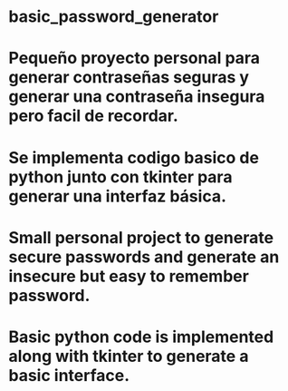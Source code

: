 # basic_password_generator

# Pequeño proyecto personal para generar contraseñas seguras y generar una contraseña insegura pero facil de recordar.
# Se implementa codigo basico de python junto con tkinter para generar una interfaz básica.

# Small personal project to generate secure passwords and generate an insecure but easy to remember password.
# Basic python code is implemented along with tkinter to generate a basic interface.

